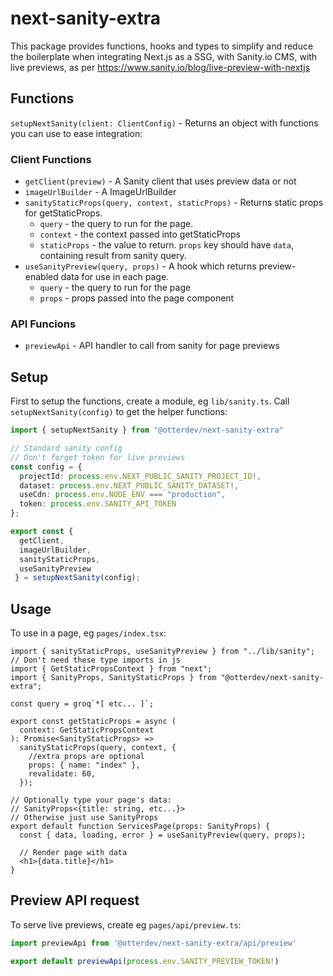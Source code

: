 # next-sanity-extra
This package provides functions, hooks and types to simplify and reduce the boilerplate when integrating Next.js as a SSG, with Sanity.io CMS, with live previews, as per  https://www.sanity.io/blog/live-preview-with-nextjs

## Functions
`setupNextSanity(client: ClientConfig)` - Returns an object with functions you can use to ease integration:

### Client Functions
- `getClient(preview)` - A Sanity client that uses preview data or not
- `imageUrlBuilder` - A ImageUrlBuilder
- `sanityStaticProps(query, context, staticProps)` - Returns static props for getStaticProps.
  - `query` - the query to run for the page.
  - `context` - the context passed into getStaticProps
  - `staticProps` - the value to return. `props` key should have `data`, containing result from sanity query.
- `useSanityPreview(query, props)` - A hook which returns preview-enabled data for use in each page.
  - `query` - the query to run for the page
  - `props` - props passed into the page component

### API Funcions
- `previewApi` - API handler to call from sanity for page previews

## Setup
First to setup the functions, create a module, eg `lib/sanity.ts`. Call `setupNextSanity(config)` to get the helper functions:

```ts
import { setupNextSanity } from "@otterdev/next-sanity-extra"

// Standard sanity config
// Don't forget token for live previews
const config = {
  projectId: process.env.NEXT_PUBLIC_SANITY_PROJECT_ID!,
  dataset: process.env.NEXT_PUBLIC_SANITY_DATASET!,
  useCdn: process.env.NODE_ENV === "production",
  token: process.env.SANITY_API_TOKEN
};

export const {
  getClient,
  imageUrlBuilder,
  sanityStaticProps,
  useSanityPreview
 } = setupNextSanity(config);
```

## Usage
To use in a page, eg `pages/index.tsx`:

```tsx
import { sanityStaticProps, useSanityPreview } from "../lib/sanity";
// Don't need these type imports in js
import { GetStaticPropsContext } from "next";
import { SanityProps, SanityStaticProps } from "@otterdev/next-sanity-extra";

const query = groq`*[ etc... ]`;

export const getStaticProps = async (
  context: GetStaticPropsContext
): Promise<SanityStaticProps> =>
  sanityStaticProps(query, context, {
    //extra props are optional
    props: { name: "index" },
    revalidate: 60,
  });

// Optionally type your page's data: 
// SanityProps<{title: string, etc...}>
// Otherwise just use SanityProps
export default function ServicesPage(props: SanityProps) {
  const { data, loading, error } = useSanityPreview(query, props);

  // Render page with data
  <h1>{data.title}</h1>
}
```

## Preview API request
To serve live previews, create eg `pages/api/preview.ts`:

```ts
import previewApi from '@otterdev/next-sanity-extra/api/preview'

export default previewApi(process.env.SANITY_PREVIEW_TOKEN!) 
```